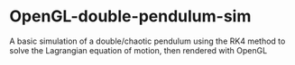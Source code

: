 # OpenGL-double-pendulum-sim
A basic simulation of a double/chaotic pendulum using the RK4 method to solve the Lagrangian equation of motion, then rendered with OpenGL
